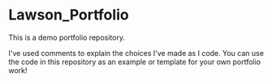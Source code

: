 # Lawson_Portfolio
This is a demo portfolio repository.

I've used comments to explain the choices I've made as I code. You can use the code in this repository as an example or template for your own portfolio work!
